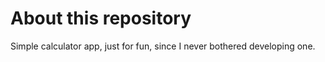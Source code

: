 # About this repository

Simple calculator app, just for fun, since I never bothered developing one.